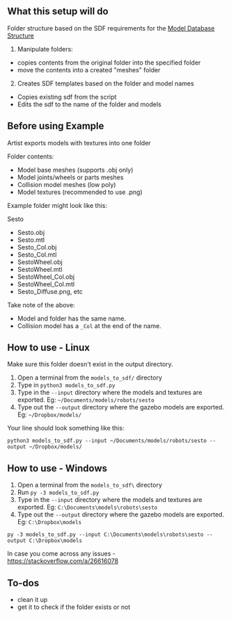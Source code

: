 ## What this setup will do

Folder structure based on the SDF requirements for the [Model Database Structure](http://gazebosim.org/tutorials?tut=model_structure&cat=build_robot)

1. Manipulate folders:
- copies contents from the original folder into the specified folder
- move the contents into a created "meshes" folder

2. Creates SDF templates based on the folder and model names
- Copies existing sdf from the script
- Edits the sdf to the name of the folder and models

## Before using Example

Artist exports models with textures into one folder

Folder contents:
- Model base meshes (supports .obj only)
- Model joints/wheels or parts meshes
- Collision model meshes (low poly)
- Model textures (recommended to use .png)

Example folder might look like this:

Sesto
- Sesto.obj
- Sesto.mtl
- Sesto_Col.obj
- Sesto_Col.mtl
- SestoWheel.obj
- SestoWheel.mtl
- SestoWheel_Col.obj
- SestoWheel_Col.mtl
- Sesto_Diffuse.png, etc

Take note of the above:
- Model and folder has the same name.
- Collision model has a `_Col` at the end of the name.

## How to use - Linux
Make sure this folder doesn't exist in the output directory.

1. Open a terminal from the `models_to_sdf/` directory
2. Type in `python3 models_to_sdf.py`
3. Type in the `--input` directory where the models and textures are exported. Eg: `~/Documents/models/robots/sesto`
4. Type out the `--output` directory where the gazebo models are exported. Eg: `~/Dropbox/models/`

Your line should look something like this:
```
python3 models_to_sdf.py --input ~/Documents/models/robots/sesto --output ~/Dropbox/models/
```

## How to use - Windows

1. Open a terminal from the `models_to_sdf\` directory
2. Run `py -3 models_to_sdf.py`
3. Type in the `--input` directory where the models and textures are exported. Eg: `C:\Documents\models\robots\sesto`
4. Type out the `--output` directory where the gazebo models are exported. Eg: `C:\Dropbox\models`
```
py -3 models_to_sdf.py --input C:\Documents\models\robots\sesto --output C:\Dropbox\models

```
In case you come across any issues - https://stackoverflow.com/a/26616078

## To-dos
- clean it up
- get it to check if the folder exists or not
